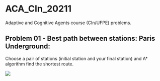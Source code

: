 # ACA_CIn_20211
Adaptive and Cognitive Agents course (CIn/UFPE) problems.

## Problem 01 - Best path between stations: Paris Underground:
Choose a pair of stations (initial station and your final station) and A* algorithm find the shortest route.

![](~Tarefa_01/Suporte/ACA_Tarefa_01_img.png)


